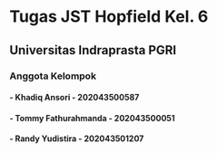 # Tugas JST Hopfield Kel. 6
## Universitas Indraprasta PGRI

### Anggota Kelompok
#### - Khadiq Ansori - 202043500587
#### - Tommy Fathurahmanda - 202043500051
#### - Randy Yudistira - 202043501207